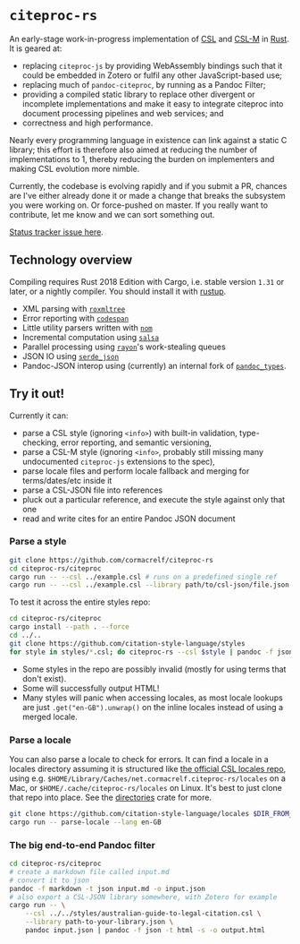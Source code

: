 # `citeproc-rs`

An early-stage work-in-progress implementation of [CSL][] and [CSL-M][] in 
[Rust][]. It is geared at:

* replacing `citeproc-js` by providing WebAssembly bindings such that it could 
  be embedded in Zotero or fulfil any other JavaScript-based use;
* replacing much of `pandoc-citeproc`, by running as a Pandoc Filter;
* providing a compiled static library to replace other divergent or incomplete 
  implementations and make it easy to integrate citeproc into document 
  processing pipelines and web services; and
* correctness and high performance.
 
Nearly every programming language in existence can link against a static C 
library; this effort is therefore also aimed at reducing the number of 
implementations to 1, thereby reducing the burden on implementers and making 
CSL evolution more nimble.

[CSL]: https://docs.citationstyles.org/en/stable/specification.html
[CSL-M]: https://citeproc-js.readthedocs.io/en/latest/csl-m/index.html
[Rust]: https://rust-lang.org/

Currently, the codebase is evolving rapidly and if you submit a PR, chances are 
I've either already done it or made a change that breaks the subsystem you were 
working on. Or force-pushed on master. If you really want to contribute, let me 
know and we can sort something out.

[Status tracker issue here](https://github.com/cormacrelf/citeproc-rs/issues/1).

## Technology overview

Compiling requires Rust 2018 Edition with Cargo, i.e. stable version `1.31` or 
later, or a nightly compiler. You should install it with 
[rustup](https://rustup.rs/).

* XML parsing with [`roxmltree`](https://github.com/RazrFalcon/roxmltree)
* Error reporting with [`codespan`](https://github.com/brendanzab/codespan)
* Little utility parsers written with [`nom`](https://github.com/Geal/nom)
* Incremental computation using [`salsa`](https://github.com/salsa-rs/salsa)
* Parallel processing using [`rayon`](https://github.com/rayon-rs/rayon)'s 
  work-stealing queues
* JSON IO using [`serde_json`](https://github.com/serde-rs/json)
* Pandoc-JSON interop using (currently) an internal fork of
  [`pandoc_types`](https://github.com/elliottslaughter/rust-pandoc-types/).

## Try it out!

Currently it can:

* parse a CSL style (ignoring `<info>`) with built-in validation, 
  type-checking, error reporting, and semantic versioning,
* parse a CSL-M style (ignoring `<info>`, probably still missing many 
  undocumented `citeproc-js` extensions to the spec),
* parse locale files and perform locale fallback and merging for 
  terms/dates/etc inside it
* parse a CSL-JSON file into references
* pluck out a particular reference, and execute the style against only that one
* read and write cites for an entire Pandoc JSON document

### Parse a style

```sh
git clone https://github.com/cormacrelf/citeproc-rs
cd citeproc-rs/citeproc
cargo run -- --csl ../example.csl # runs on a predefined single ref
cargo run -- --csl ../example.csl --library path/to/csl-json/file.json
```

To test it across the entire styles repo:

```sh
cd citeproc-rs/citeproc
cargo install --path . --force
cd ../..
git clone https://github.com/citation-style-language/styles
for style in styles/*.csl; do citeproc-rs --csl $style | pandoc -f json -t html; done
```

* Some styles in the repo are possibly invalid (mostly for using terms that 
  don't exist).
* Some will successfully output HTML!
* Many styles will panic when accessing locales, as most locale lookups are 
  just `.get("en-GB").unwrap()` on the inline locales instead of using a merged 
  locale.

### Parse a locale

You can also parse a locale to check for errors. It can find a locale in a 
locales directory assuming it is structured like [the official CSL locales 
repo](https://github.com/citation-style-language/locales), using e.g. 
`$HOME/Library/Caches/net.cormacrelf.citeproc-rs/locales` on a Mac, or 
`$HOME/.cache/citeproc-rs/locales` on Linux. It's best to just clone that repo 
into place.
See the [directories](https://docs.rs/directories) crate for more.

```sh
git clone https://github.com/citation-style-language/locales $DIR_FROM_ABOVE
cargo run -- parse-locale --lang en-GB
```

### The big end-to-end Pandoc filter

```sh
cd citeproc-rs/citeproc
# create a markdown file called input.md
# convert it to json
pandoc -f markdown -t json input.md -o input.json
# also export a CSL-JSON library somewhere, with Zotero for example
cargo run -- \
    --csl ../../styles/australian-guide-to-legal-citation.csl \
    --library path-to-your-library.json \
    pandoc input.json | pandoc -f json -t html -s -o output.html
```

